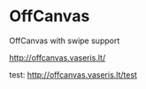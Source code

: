 # OffCanvas
OffCanvas with swipe support

http://offcanvas.vaseris.lt/

test: http://offcanvas.vaseris.lt/test
